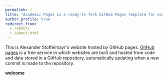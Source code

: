 ```yaml
---
permalink: /
title: "Academic Pages is a ready-to-fork GitHub Pages template for academic personal websites"
author_profile: true
redirect_from: 
  - /about/
  - /about.html
---
```


This is Alexander Stoffelmayr's website hosted by GitHub pages. [GitHub pages](https://pages.github.com) is a free service in which websites are built and hosted from code and data stored in a GitHub repository, automatically updating when a new commit is made to the repository.

**welcome**
